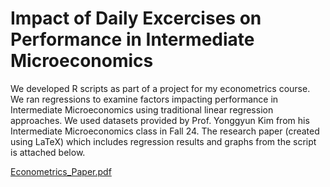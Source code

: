 # Impact of Daily Excercises on Performance in Intermediate Microeconomics

We developed R scripts as part of a project for my econometrics course. We ran regressions to examine factors impacting performance in Intermediate Microeconomics using traditional linear regression approaches. We used datasets provided by Prof. Yonggyun Kim from his Intermediate Microeconomics class in Fall 24. The research paper (created using LaTeX) which includes regression results and graphs from the script is attached below.

[Econometrics_Paper.pdf](https://github.com/user-attachments/files/21707020/Econometrics_Paper.pdf)

